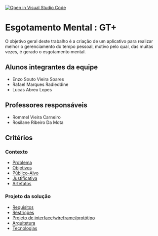 [![Open in Visual Studio Code](https://classroom.github.com/assets/open-in-vscode-f059dc9a6f8d3a56e377f745f24479a46679e63a5d9fe6f495e02850cd0d8118.svg)](https://classroom.github.com/online_ide?assignment_repo_id=452388&assignment_repo_type=GroupAssignmentRepo)

# Esgotamento Mental : GT+

O objetivo geral deste trabalho é a criação de um aplicativo para realizar melhor o gerenciamento do tempo pessoal, motivo pelo qual, das muitas vezes, é gerado o esgotamento mental. 

## Alunos integrantes da equipe

* Enzo Souto Vieira Soares
* Rafael Marques Radieddine
* Lucas Abreu Lopes

## Professores responsáveis

* Rommel Vieira Carneiro  
* Rosilane Ribeiro Da Mota

## Critérios

### Contexto

* [Problema](https://github.com/ICEI-PUC-Minas-PPLCC-TI/tiaw-ppl-cc-m-20212-esgotamento-mental/blob/master/Documentacao/01-Contexto.md#contexto)
* [Objetivos](https://github.com/ICEI-PUC-Minas-PPLCC-TI/tiaw-ppl-cc-m-20212-esgotamento-mental/blob/master/Documentacao/01-Contexto.md#objetivos)
* [Público-Alvo](https://github.com/ICEI-PUC-Minas-PPLCC-TI/tiaw-ppl-cc-m-20212-esgotamento-mental/blob/master/Documentacao/01-Contexto.md#público-alvo)
* [Justificativa](https://github.com/ICEI-PUC-Minas-PPLCC-TI/tiaw-ppl-cc-m-20212-esgotamento-mental/blob/master/Documentacao/01-Contexto.md#justificativa)
* [Artefatos](https://github.com/ICEI-PUC-Minas-PPLCC-TI/tiaw-ppl-cc-m-20212-esgotamento-mental/tree/master/Artefatos)

### Projeto da solução

* [Requisitos](https://github.com/ICEI-PUC-Minas-PPLCC-TI/tiaw-ppl-cc-m-20212-esgotamento-mental/blob/master/Documentacao/02-Especificação.md#requisitos-do-projeto)
* [Restrições](https://github.com/ICEI-PUC-Minas-PPLCC-TI/tiaw-ppl-cc-m-20212-esgotamento-mental/blob/master/Documentacao/02-Especificação.md#restrições)
* [Projeto de interface](https://github.com/ICEI-PUC-Minas-PPLCC-TI/tiaw-ppl-cc-m-20212-esgotamento-mental/blob/master/Artefatos/21-FluxoDoUsuário.jpg)/[wireframe](https://github.com/ICEI-PUC-Minas-PPLCC-TI/tiaw-ppl-cc-m-20212-esgotamento-mental/tree/master/Artefatos)/[protótipo](https://www.figma.com/proto/8ktFPQJPgsr47I4a3kVz9b/Wireframing-in-Figma?node-id=0%3A1&scaling=contain&starting-point-node-id=0%3A817)
* [Arquitetura](https://github.com/ICEI-PUC-Minas-PPLCC-TI/tiaw-ppl-cc-m-20212-esgotamento-mental/tree/master/Codigo)
* [Tecnologias](https://github.com/ICEI-PUC-Minas-PPLCC-TI/tiaw-ppl-cc-m-20212-esgotamento-mental/tree/master/Codigo)
